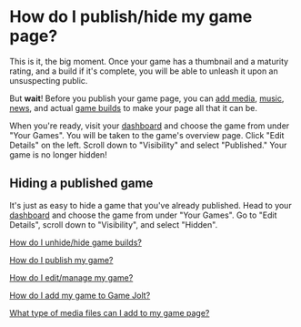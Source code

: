 # How do I publish/hide my game page?

This is it, the big moment. Once your game has a thumbnail and a maturity rating, and a build if it's complete, you will be able to unleash it upon an unsuspecting public.

But **wait**! Before you publish your game page, you can [add media](/game-media/index.md), [music](/add-music/index.md), [news](/news-update/index.md), and actual [game builds](/add-build/index.md) to make your page all that it can be.

When you're ready, visit your [dashboard](http://gamejolt.com/dashboard/) and choose the game from under "Your Games". You will be taken to the game's overview page. Click "Edit Details" on the left. Scroll down to "Visibility" and select "Published." Your game is no longer hidden!

## Hiding a published game

It's just as easy to hide a game that you've already published. Head to your [dashboard](http://gamejolt.com/dashboard/) and choose the game from under "Your Games". Go to "Edit Details", scroll down to "Visibility", and select "Hidden".

[How do I unhide/hide game builds?](/unhide-build/index.md)

[How do I publish my game?](/publish-game/index.md)

[How do I edit/manage my game?](/edit-game/index.md)

[How do I add my game to Game Jolt?](/add-game/index.md)

[What type of media files can I add to my game page?](/game-media/index.md)

